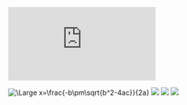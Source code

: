 ![equation](http://latex.codecogs.com/gif.latex?Max_%7Bx%5Cgeq%200%7D%5Cprod%20%3D%20%5Csum_%7Bg%7D%5Csum_%7Bi%7D%5Cnu_%7Bgi%7D_%5Ccdot%20Y_%7Bgi%7D-%5Csum_%7Bg%7D%5Csum_%7Bi%7D_%7B%5Cdelta_%7Bgi%7D%7D%5Ccdot%20e%5E%7B%5E%7B_%7B%5Cgamma_%7Bgi%7Dx_%7Bgi%2Cland%7D%7D%7D%7D%20-%5Csum_%7Bg%7D%5Csum_%7Bi%7D%5Csum_%7Bj%2Cj%5Cneq%20land%7D_%7B%5Comega_%7Bigi%7Dx_%7Bgij%7D%7D)

<img src="https://latex.codecogs.com/svg.latex?\Large&space;x=\frac{-b\pm\sqrt{b^2-4ac}}{2a}" title="\Large x=\frac{-b\pm\sqrt{b^2-4ac}}{2a}" />

<img src="https://latex.codecogs.com/svg.latex?\Large&space;ecuacion" />


<img src="https://latex.codecogs.com/svg.latex?\Large&space;Max_{x\geq 0}" />

<img src="https://latex.codecogs.com/svg.latex?\Large&space;d^{e}+54" />
